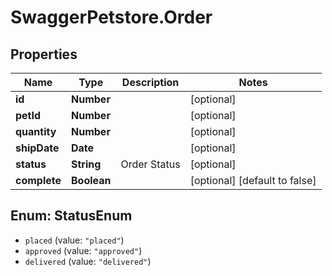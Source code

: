 # SwaggerPetstore.Order

## Properties
Name | Type | Description | Notes
------------ | ------------- | ------------- | -------------
**id** | **Number** |  | [optional] 
**petId** | **Number** |  | [optional] 
**quantity** | **Number** |  | [optional] 
**shipDate** | **Date** |  | [optional] 
**status** | **String** | Order Status | [optional] 
**complete** | **Boolean** |  | [optional] [default to false]

<a name="StatusEnum"></a>
## Enum: StatusEnum

* `placed` (value: `"placed"`)
* `approved` (value: `"approved"`)
* `delivered` (value: `"delivered"`)


